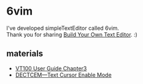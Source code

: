 # 6vim

I've developed simpleTextEditor called 6vim.  
Thank you for sharing [Build Your Own Text Editor](https://viewsourcecode.org/snaptoken/kilo/index.html). :)


## materials

- [VT100 User Guide Chapter3](https://vt100.net/docs/vt100-ug/chapter3.html)
- [DECTCEM—Text Cursor Enable Mode](https://vt100.net/docs/vt510-rm/DECTCEM.html)